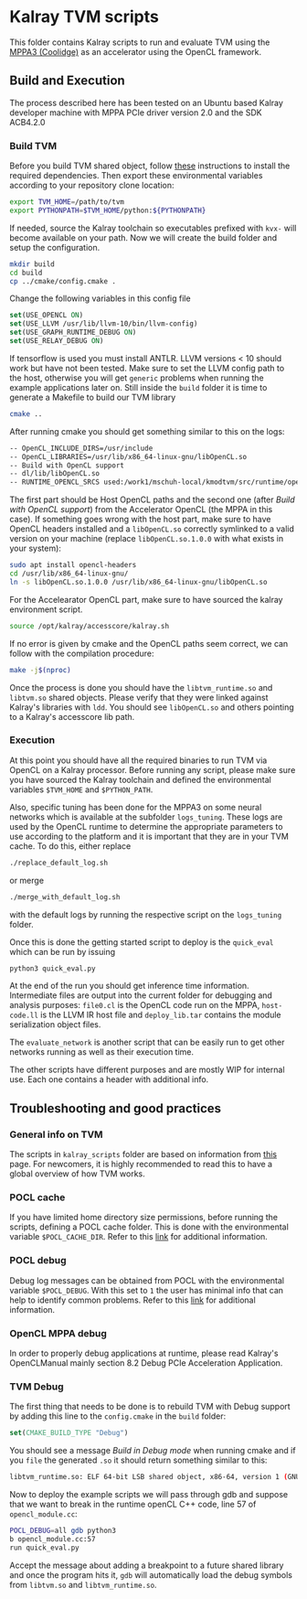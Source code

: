 <!--- Licensed to the Apache Software Foundation (ASF) under one -->
<!--- or more contributor license agreements.  See the NOTICE file -->
<!--- distributed with this work for additional information -->
<!--- regarding copyright ownership.  The ASF licenses this file -->
<!--- to you under the Apache License, Version 2.0 (the -->
<!--- "License"); you may not use this file except in compliance -->
<!--- with the License.  You may obtain a copy of the License at -->

<!---   http://www.apache.org/licenses/LICENSE-2.0 -->

<!--- Unless required by applicable law or agreed to in writing, -->
<!--- software distributed under the License is distributed on an -->
<!--- "AS IS" BASIS, WITHOUT WARRANTIES OR CONDITIONS OF ANY -->
<!--- KIND, either express or implied.  See the License for the -->
<!--- specific language governing permissions and limitations -->
<!--- under the License. -->

# Kalray TVM scripts

This folder contains Kalray scripts to run and evaluate TVM using the [MPPA3
(Coolidge)](https://www.kalrayinc.com/wp-content/uploads/2019/09/Kalray_HiPEAC_Paper_Award_DAC_2019.pdf)
as an accelerator using the OpenCL framework.

## Build and Execution

The process described here has been tested on an Ubuntu based Kalray developer
machine with MPPA PCIe driver version 2.0 and the SDK ACB4.2.0

### Build TVM

Before you build TVM shared object, follow
[these](https://tvm.apache.org/docs/install/from_source.html#tvm-package)
instructions to install the required dependencies.
Then export these environmental variables according to your repository clone
location:

```bash
export TVM_HOME=/path/to/tvm
export PYTHONPATH=$TVM_HOME/python:${PYTHONPATH}
```

If needed, source the Kalray toolchain so executables prefixed with `kvx-` will
become available on your path. Now we will create the build folder and setup the
configuration.

```bash
mkdir build
cd build
cp ../cmake/config.cmake .
```

Change the following variables in this config file

```cmake
set(USE_OPENCL ON)
set(USE_LLVM /usr/lib/llvm-10/bin/llvm-config)
set(USE_GRAPH_RUNTIME_DEBUG ON)
set(USE_RELAY_DEBUG ON)
```

If tensorflow is used you must install ANTLR.
LLVM versions < 10 should work but have not been tested.
Make sure to set the LLVM config path to the host, otherwise you will get
`generic` problems when running the example applications later on.
Still inside the `build` folder it is time to generate a Makefile to build our
TVM library

```bash
cmake ..
```

After running cmake you should get something similar to this on the logs:

```bash
-- OpenCL_INCLUDE_DIRS=/usr/include
-- OpenCL_LIBRARIES=/usr/lib/x86_64-linux-gnu/libOpenCL.so
-- Build with OpenCL support
-- dl/lib/libOpenCL.so
-- RUNTIME_OPENCL_SRCS used:/work1/mschuh-local/kmodtvm/src/runtime/opencl/opencl_device_api.cc/work1/mschuh-local/kmodtvm/src/runtime/opencl/opencl_module.cc

```
The first part should be Host OpenCL paths and the second one (after *Build with
OpenCL support*) from the Accelerator OpenCL (the MPPA in this case). If
something goes wrong with the host part, make sure to have OpenCL headers
installed and a `libOpenCL.so` correctly symlinked to a valid version on your
machine (replace `libOpenCL.so.1.0.0` with what exists in your system):

```bash
sudo apt install opencl-headers
cd /usr/lib/x86_64-linux-gnu/
ln -s libOpenCL.so.1.0.0 /usr/lib/x86_64-linux-gnu/libOpenCL.so
```

For the Accelearator OpenCL part, make sure to have sourced the kalray
environment script.

```bash
source /opt/kalray/accesscore/kalray.sh
```

If no error is given by cmake and the OpenCL paths seem correct, we can follow
with the compilation procedure:

```bash
make -j$(nproc)
```

Once the process is done you should have the `libtvm_runtime.so` and `libtvm.so`
shared objects. Please verify that they were linked against Kalray's libraries
with `ldd`. You should see `libOpenCL.so` and others pointing to a Kalray's
accesscore lib path.

### Execution

At this point you should have all the required binaries to run TVM via OpenCL on
a Kalray processor.
Before running any script, please make sure you have sourced the Kalray
toolchain and defined the environmental variables `$TVM_HOME` and
`$PYTHON_PATH`.

Also, specific tuning has been done for the MPPA3 on some neural networks which
is available at the subfolder `logs_tuning`. These logs are used by the OpenCL
runtime to determine the appropriate parameters to use according to the platform
and it is important that they are in your TVM cache. To do this, either replace

```bash
./replace_default_log.sh
```

or merge

```bash
./merge_with_default_log.sh
```

with the default logs by running the respective script on the `logs_tuning`
folder.

Once this is done the getting started script to deploy is the `quick_eval` which
can be run by issuing

```bash
python3 quick_eval.py
```

At the end of the run you should get inference time information.
Intermediate files are output into the current folder for debugging and analysis
purposes: `file0.cl` is the OpenCL code run on the MPPA, `host-code.ll` is the
LLVM IR host file and `deploy_lib.tar` contains the module serialization object
files.

The `evaluate_network` is another script that can be easily run to get other
networks running as well as their execution time.

The other scripts have different purposes and are mostly WIP for internal use.
Each one contains a header with additional info.

## Troubleshooting and good practices

### General info on TVM

The scripts in `kalray_scripts` folder are based on information from
[this](https://tvm.apache.org/docs/tutorials/get_started/relay_quick_start.html)
page.  For newcomers, it is highly recommended to read this to have a global
overview of how TVM works.

### POCL cache

If you have limited home directory size permissions, before running the scripts,
defining a POCL cache folder. This is done with the environmental variable
`$POCL_CACHE_DIR`. Refer to this
[link](http://portablecl.org/docs/html/env_variables.html) for additional
information.

### POCL debug

Debug log messages can be obtained from POCL with the environmental variable
`$POCL_DEBUG`. With this set to `1` the user has minimal info that can help to
identify common problems. Refer to this
[link](http://portablecl.org/docs/html/debug.html) for additional information.

### OpenCL MPPA debug

In order to properly debug applications at runtime, please read Kalray's
OpenCLManual mainly section 8.2 Debug PCIe Acceleration Application.

### TVM Debug

The first thing that needs to be done is to rebuild TVM with Debug support by
adding this line to the `config.cmake` in the `build` folder:

```cmake
set(CMAKE_BUILD_TYPE "Debug")
```

You should see a message *Build in Debug mode* when running cmake and if you
`file` the generated `.so` it should return something similar to this:

```bash
libtvm_runtime.so: ELF 64-bit LSB shared object, x86-64, version 1 (GNU/Linux), dynamically linked, BuildID[sha1]=****, with debug_info, not stripped
```

Now to deploy the example scripts we will pass through gdb and suppose that we
want to break in the runtime openCL C++ code, line 57 of `opencl_module.cc`:

```bash
POCL_DEBUG=all gdb python3
b opencl_module.cc:57
run quick_eval.py
```

Accept the message about adding a breakpoint to a future shared library and once
the program hits it, `gdb` will automatically load the debug symbols from
`libtvm.so` and `libtvm_runtime.so`.
